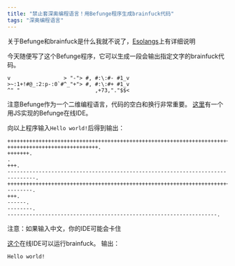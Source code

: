 ```yaml
---
title: "禁止套深奥编程语言！用Befunge程序生成brainfuck代码"
tags: "深奥编程语言"
---
```


关于Befunge和brainfuck是什么我就不说了，[Esolangs](https://esolangs.org)上有详细说明

今天随便写了这个Befunge程序，它可以生成一段会输出指定文字的brainfuck代码。
```befunge-93
v                 > "-"> #, #:\:#- #1_v
>~:1+!#@_:2:p-:0`#^_"+"> #, #:\:#+ #1_v
^" "                        ,+73,"."$$<
```

注意Befunge作为一个二维编程语言，代码的空白和换行非常重要。
[这里](http://quirkster.com/iano/js/befunge.html)有一个用JS实现的Befunge在线IDE。

向以上程序输入`Hello world!`后得到输出：
```brainfuck
++++++++++++++++++++++++++++++++++++++++++++++++++++++++++++++++++++++++.
+++++++++++++++++++++++++++++.
+++++++.
.
+++.
-------------------------------------------------------------------------------.
+++++++++++++++++++++++++++++++++++++++++++++++++++++++++++++++++++++++++++++++++++++++.
--------.
+++.
------.
--------.
-------------------------------------------------------------------.
```

注意：如果输入中文，你的IDE可能会卡住

[这个](https://infinitedonuts.github.io/esolang-playground)在线IDE可以运行brainfuck。
输出：

```
Hello world!
```
